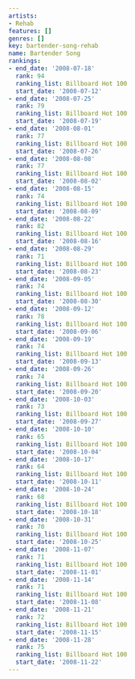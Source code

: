 ```yaml
---
artists:
- Rehab
features: []
genres: []
key: bartender-song-rehab
name: Bartender Song
rankings:
- end_date: '2008-07-18'
  rank: 94
  ranking_list: Billboard Hot 100
  start_date: '2008-07-12'
- end_date: '2008-07-25'
  rank: 79
  ranking_list: Billboard Hot 100
  start_date: '2008-07-19'
- end_date: '2008-08-01'
  rank: 77
  ranking_list: Billboard Hot 100
  start_date: '2008-07-26'
- end_date: '2008-08-08'
  rank: 77
  ranking_list: Billboard Hot 100
  start_date: '2008-08-02'
- end_date: '2008-08-15'
  rank: 74
  ranking_list: Billboard Hot 100
  start_date: '2008-08-09'
- end_date: '2008-08-22'
  rank: 82
  ranking_list: Billboard Hot 100
  start_date: '2008-08-16'
- end_date: '2008-08-29'
  rank: 71
  ranking_list: Billboard Hot 100
  start_date: '2008-08-23'
- end_date: '2008-09-05'
  rank: 74
  ranking_list: Billboard Hot 100
  start_date: '2008-08-30'
- end_date: '2008-09-12'
  rank: 78
  ranking_list: Billboard Hot 100
  start_date: '2008-09-06'
- end_date: '2008-09-19'
  rank: 74
  ranking_list: Billboard Hot 100
  start_date: '2008-09-13'
- end_date: '2008-09-26'
  rank: 74
  ranking_list: Billboard Hot 100
  start_date: '2008-09-20'
- end_date: '2008-10-03'
  rank: 73
  ranking_list: Billboard Hot 100
  start_date: '2008-09-27'
- end_date: '2008-10-10'
  rank: 65
  ranking_list: Billboard Hot 100
  start_date: '2008-10-04'
- end_date: '2008-10-17'
  rank: 64
  ranking_list: Billboard Hot 100
  start_date: '2008-10-11'
- end_date: '2008-10-24'
  rank: 68
  ranking_list: Billboard Hot 100
  start_date: '2008-10-18'
- end_date: '2008-10-31'
  rank: 70
  ranking_list: Billboard Hot 100
  start_date: '2008-10-25'
- end_date: '2008-11-07'
  rank: 71
  ranking_list: Billboard Hot 100
  start_date: '2008-11-01'
- end_date: '2008-11-14'
  rank: 71
  ranking_list: Billboard Hot 100
  start_date: '2008-11-08'
- end_date: '2008-11-21'
  rank: 72
  ranking_list: Billboard Hot 100
  start_date: '2008-11-15'
- end_date: '2008-11-28'
  rank: 75
  ranking_list: Billboard Hot 100
  start_date: '2008-11-22'
---
```



